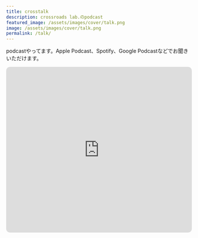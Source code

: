 ```yaml
---
title: crosstalk
description: crossroads lab.のpodcast
featured_image: /assets/images/cover/talk.png
image: /assets/images/cover/talk.png
permalink: /talk/
---
```

podcastやってます。Apple Podcast、Spotify、Google Podcastなどでお聞きいただけます。

<iframe src="https://embed.podcasts.apple.com/jp/podcast/crosstalk/id1494990721?itsct=podcast_box&amp;itscg=30200" height="450px" frameborder="0" sandbox="allow-forms allow-popups allow-same-origin allow-scripts allow-top-navigation-by-user-activation" allow="autoplay *; encrypted-media *;" style="width: 100%; max-width: 752px; overflow: hidden; border-radius: 10px; background: transparent;"></iframe>
